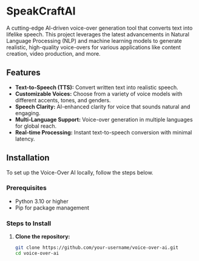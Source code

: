 # SpeakCraftAI
A cutting-edge AI-driven voice-over generation tool that converts text into lifelike speech. This project leverages the latest advancements in Natural Language Processing (NLP) and machine learning models to generate realistic, high-quality voice-overs for various applications like content creation, video production, and more.

## Features

- **Text-to-Speech (TTS):** Convert written text into realistic speech.
- **Customizable Voices:** Choose from a variety of voice models with different accents, tones, and genders.
- **Speech Clarity:** AI-enhanced clarity for voice that sounds natural and engaging.
- **Multi-Language Support:** Voice-over generation in multiple languages for global reach.
- **Real-time Processing:** Instant text-to-speech conversion with minimal latency.

## Installation

To set up the Voice-Over AI locally, follow the steps below.

### Prerequisites

- Python 3.10 or higher
- Pip for package management

### Steps to Install

1. **Clone the repository:**

   ```bash
   git clone https://github.com/your-username/voice-over-ai.git
   cd voice-over-ai
